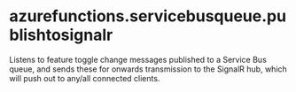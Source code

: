 # azurefunctions.servicebusqueue.publishtosignalr
Listens to feature toggle change messages published to a Service Bus queue, and sends these for onwards transmission to the SignalR hub, which will push out to any/all connected clients.

